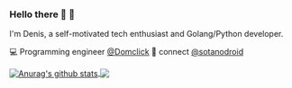 

### Hello there 🤙 👋

I'm Denis, a self-motivated tech enthusiast and Golang/Python developer.


💻 Programming engineer <a href=https://github.com/domclick>@Domclick</a> 
💬 connect <a href="http://t.me/sotanodroid">@sotanodroid</a>


<a href="https://github.com/anuraghazra/github-readme-stats">
  <img align="center" src="https://github-readme-stats.vercel.app/api?username=sotanodroid&show_icons=true&include_all_commits=true&theme=material-palenight" alt="Anurag's github stats" />
</a>
<a href="https://github.com/anuraghazra/github-readme-stats">
  <img align="center" src="https://github-readme-stats.vercel.app/api/top-langs/?username=sotanodroid&layout=compact&theme=material-palenight" />
</a>
